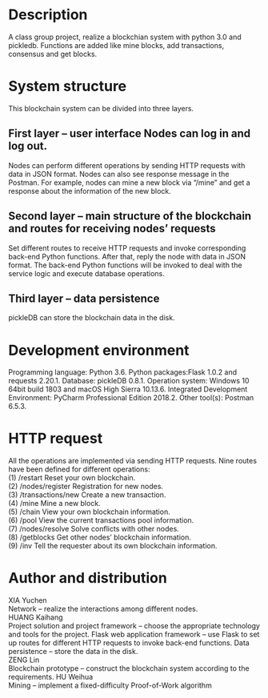 # Description
A class group project, realize a blockchian system with python 3.0 and pickledb. Functions are added like mine blocks, add transactions,  consensus and get blocks. 

# System structure
This blockchain system can be divided into three layers. 
## First layer – user interface	Nodes can log in and log out.	
Nodes can perform different operations by sending HTTP requests with data in JSON format. Nodes can also see response message in the Postman. For example, nodes can mine a new block via “/mine” and get a response about the information of the new block.
## Second layer – main structure of the blockchain and routes for receiving nodes’ requests	
Set different routes to receive HTTP requests and invoke corresponding back-end Python functions. After that, reply the node with data in JSON format. The back-end Python functions will be invoked to deal with the service logic and execute database operations.
## Third layer – data persistence	
pickleDB can store the blockchain data in the disk.

# Development environment
Programming language: Python 3.6.
Python packages:Flask 1.0.2 and requests 2.20.1.
Database: pickleDB 0.8.1.
Operation system: Windows 10 64bit build 1803 and macOS High Sierra 10.13.6.
Integrated Development Environment: PyCharm Professional Edition 2018.2.
Other tool(s): Postman 6.5.3.

# HTTP request
All the operations are implemented via sending HTTP requests. Nine routes have been defined for different operations:<br>
(1) /restart	Reset your own blockchain.<br>
(2) /nodes/register	Registration for new nodes.<br>
(3) /transactions/new	Create a new transaction.<br>
(4) /mine	Mine a new block.<br>
(5) /chain	View your own blockchain information.<br>
(6) /pool	View the current transactions pool information.<br>
(7) /nodes/resolve	Solve conflicts with other nodes.<br>
(8) /getblocks	Get other nodes’ blockchain information.<br>
(9) /inv	Tell the requester about its own blockchain information.<br> 

# Author and distribution
XIA Yuchen<br>
Network – realize the interactions among different nodes.<br>
HUANG Kaihang<br>
Project solution and project framework – choose the appropriate technology and tools for the project.
Flask web application framework – use Flask to set up routes for different HTTP requests to invoke back-end functions.
Data persistence – store the data in the disk.<br>
ZENG Lin<br>
Blockchain prototype – construct the blockchain system according to the requirements.
HU Weihua<br>
Mining – implement a fixed-difficulty Proof-of-Work algorithm

